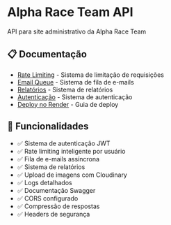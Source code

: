 # Alpha Race Team API

API para site administrativo da Alpha Race Team

## 📋 Documentação

- [Rate Limiting](RATE_LIMITING.md) - Sistema de limitação de requisições
- [Email Queue](README_EMAIL_QUEUE.md) - Sistema de fila de e-mails
- [Relatórios](README_RELATORIOS.md) - Sistema de relatórios
- [Autenticação](AUTHENTICATION.md) - Sistema de autenticação
- [Deploy no Render](RENDER_DEPLOYMENT.md) - Guia de deploy

## 🚀 Funcionalidades

- ✅ Sistema de autenticação JWT
- ✅ Rate limiting inteligente por usuário
- ✅ Fila de e-mails assíncrona
- ✅ Sistema de relatórios
- ✅ Upload de imagens com Cloudinary
- ✅ Logs detalhados
- ✅ Documentação Swagger
- ✅ CORS configurado
- ✅ Compressão de respostas
- ✅ Headers de segurança
